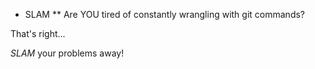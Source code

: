* SLAM
** Are YOU tired of constantly wrangling with git commands?

That's right...

*SLAM* your problems away!
